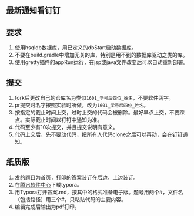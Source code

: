 ## 最新通知看钉钉

## 要求
1. 使用hsqldb数据库，用已定义的dbStart启动数据库。
1. 不要在build.gradle中增加无关的库，特别是用不到的数据库驱动之类的库。
1. 使用gretty插件的appRun运行，在jsp或java文件改变后可以自动重新部署。

## 提交
1. fork后更改自己的仓库名为类似`1601_学号后四位_姓名`，不要软件两字。
1. pr提交时名字按照实验时所做，改为`1601_学号后四位_姓名`。
1. 按指定的截止时间上交，过时上交的代码会被删除。最好早点上交，不要踩点。实际截止时间以钉钉中通知为准。
1. 代码至少有10次提交，并且提交说明有意义。
1. 代码上交后，先不要动代码，把所有人代码clone之后可以再动，会在钉钉通知。

## 纸质版
1. 发的题目为首页，打印的答案装订在后边，上边装订。
1. 在[腾讯软件中心](https://pc.qq.com/search.html#!keyword=typora)下载typora。
1. 用Typora打开答案.md，按其中的格式准备电子版。题号用两个#，文件名（包括路径）用三个#，只粘贴代码的主要内容。
1. 编辑完成后输出为pdf打印。


